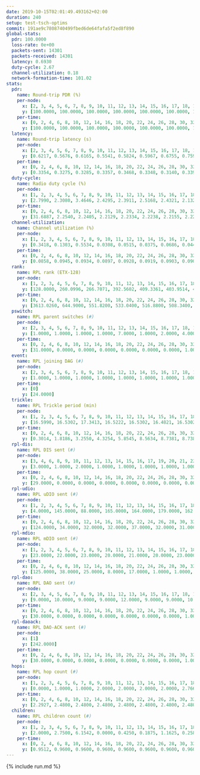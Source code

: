 ```yaml
---
date: 2019-10-15T02:01:49.493162+02:00
duration: 240
setup: test-tsch-optims
commit: 191ae9c7808740499fbed6de64fafa5f2ed8f890
global-stats:
  pdr: 100.0000
  loss-rate: 0e+00
  packets-sent: 14301
  packets-received: 14301
  latency: 0.6930
  duty-cycle: 2.67
  channel-utilization: 0.18
  network-formation-time: 101.02
stats:
  pdr:
    name: Round-trip PDR (%)
    per-node:
      x: [2, 3, 4, 5, 6, 7, 8, 9, 10, 11, 12, 13, 14, 15, 16, 17, 18, 19, 20, 21, 22, 23, 24, 25]
      y: [100.0000, 100.0000, 100.0000, 100.0000, 100.0000, 100.0000, 100.0000, 100.0000, 100.0000, 100.0000, 100.0000, 100.0000, 100.0000, 100.0000, 100.0000, 100.0000, 100.0000, 100.0000, 100.0000, 100.0000, 100.0000, 100.0000, 100.0000, 100.0000]
    per-time:
      x: [0, 2, 4, 6, 8, 10, 12, 14, 16, 18, 20, 22, 24, 26, 28, 30, 32, 34, 36, 38, 40, 42, 44, 46, 48, 50, 52, 54, 56, 58, 60, 62, 64, 66, 68, 70, 72, 74, 76, 78, 80, 82, 84, 86, 88, 90, 92, 94, 96, 98, 100, 102, 104, 106, 108, 110, 112, 114, 116, 118, 120, 122, 124, 126, 128, 130, 132, 134, 136, 138, 140, 142, 144, 146, 148, 150, 152, 154, 156, 158, 160, 162, 164, 166, 168, 170, 172, 174, 176, 178, 180, 182, 184, 186, 188, 190, 192, 194, 196, 198, 200, 202, 204, 206, 208, 210, 212, 214, 216, 218, 220, 222, 224, 226, 228, 230, 232, 234, 236, 238, 240]
      y: [100.0000, 100.0000, 100.0000, 100.0000, 100.0000, 100.0000, 100.0000, 100.0000, 100.0000, 100.0000, 100.0000, 100.0000, 100.0000, 100.0000, 100.0000, 100.0000, 100.0000, 100.0000, 100.0000, 100.0000, 100.0000, 100.0000, 100.0000, 100.0000, 100.0000, 100.0000, 100.0000, 100.0000, 100.0000, 100.0000, 100.0000, 100.0000, 100.0000, 100.0000, 100.0000, 100.0000, 100.0000, 100.0000, 100.0000, 100.0000, 100.0000, 100.0000, 100.0000, 100.0000, 100.0000, 100.0000, 100.0000, 100.0000, 100.0000, 100.0000, 100.0000, 100.0000, 100.0000, 100.0000, 100.0000, 100.0000, 100.0000, 100.0000, 100.0000, 100.0000, 100.0000, 100.0000, 100.0000, 100.0000, 100.0000, 100.0000, 100.0000, 100.0000, 100.0000, 100.0000, 100.0000, 100.0000, 100.0000, 100.0000, 100.0000, 100.0000, 100.0000, 100.0000, 100.0000, 100.0000, 100.0000, 100.0000, 100.0000, 100.0000, 100.0000, 100.0000, 100.0000, 100.0000, 100.0000, 100.0000, 100.0000, 100.0000, 100.0000, 100.0000, 100.0000, 100.0000, 100.0000, 100.0000, 100.0000, 100.0000, 100.0000, 100.0000, 100.0000, 100.0000, 100.0000, 100.0000, 100.0000, 100.0000, 100.0000, 100.0000, 100.0000, 100.0000, 100.0000, 100.0000, 100.0000, 100.0000, 100.0000, 100.0000, 100.0000, 100.0000, null]
  latency:
    name: Round-trip latency (s)
    per-node:
      x: [2, 3, 4, 5, 6, 7, 8, 9, 10, 11, 12, 13, 14, 15, 16, 17, 18, 19, 20, 21, 22, 23, 24, 25]
      y: [0.6217, 0.5676, 0.6165, 0.5541, 0.5824, 0.5967, 0.6755, 0.7595, 0.6643, 0.7128, 0.6556, 0.5934, 0.7721, 0.6715, 0.6553, 0.7154, 0.6519, 0.6889, 0.7261, 0.7330, 0.8446, 0.8446, 0.8590, 0.8534]
    per-time:
      x: [0, 2, 4, 6, 8, 10, 12, 14, 16, 18, 20, 22, 24, 26, 28, 30, 32, 34, 36, 38, 40, 42, 44, 46, 48, 50, 52, 54, 56, 58, 60, 62, 64, 66, 68, 70, 72, 74, 76, 78, 80, 82, 84, 86, 88, 90, 92, 94, 96, 98, 100, 102, 104, 106, 108, 110, 112, 114, 116, 118, 120, 122, 124, 126, 128, 130, 132, 134, 136, 138, 140, 142, 144, 146, 148, 150, 152, 154, 156, 158, 160, 162, 164, 166, 168, 170, 172, 174, 176, 178, 180, 182, 184, 186, 188, 190, 192, 194, 196, 198, 200, 202, 204, 206, 208, 210, 212, 214, 216, 218, 220, 222, 224, 226, 228, 230, 232, 234, 236, 238, 240]
      y: [0.3354, 0.3275, 0.3285, 0.3357, 0.3468, 0.3348, 0.3140, 0.3393, 0.3144, 0.3420, 0.3484, 0.3462, 0.3287, 0.3518, 0.3626, 0.3410, 0.3275, 0.3326, 0.3145, 0.3326, 0.3414, 0.3169, 0.3410, 0.3316, 0.3444, 0.3248, 0.3297, 0.3493, 0.3706, 0.4421, 0.4253, 0.3736, 0.3560, 0.3366, 0.3408, 0.3040, 0.3461, 0.3303, 0.3178, 0.3290, 0.3363, 0.3496, 0.3799, 0.3302, 0.3485, 0.3384, 0.3091, 0.3605, 0.3388, 0.3322, 0.3798, 0.3483, 0.3210, 0.3727, 0.3962, 0.3220, 0.3437, 0.3626, 0.3480, 0.4340, 0.4143, 0.3721, 0.3315, 0.3037, 0.3296, 0.7699, 0.8781, 0.5290, 0.4418, 0.3600, 0.4207, 0.8443, 1.2882, 1.0445, 0.7804, 0.3913, 0.4830, 0.8342, 1.2897, 1.3010, 1.2913, 0.9180, 0.6066, 0.8786, 1.2886, 1.2985, 1.2914, 1.2966, 1.1545, 1.0652, 1.2970, 1.2788, 1.2979, 1.2819, 1.2904, 1.2982, 1.3029, 1.2794, 1.2685, 1.2729, 1.2593, 1.2526, 1.2731, 1.2632, 1.2788, 1.2716, 1.2876, 1.2812, 1.2866, 1.2651, 1.2961, 1.2730, 1.2984, 1.2869, 1.2874, 1.2873, 1.3049, 1.2638, 1.2904, 1.2457, null]
  duty-cycle:
    name: Radio duty cycle (%)
    per-node:
      x: [1, 2, 3, 4, 5, 6, 7, 8, 9, 10, 11, 12, 13, 14, 15, 16, 17, 18, 19, 20, 21, 22, 23, 24, 25]
      y: [2.7990, 2.3080, 3.4646, 2.4295, 2.3911, 2.5168, 2.4321, 2.1320, 2.2350, 2.2985, 2.3256, 2.2891, 2.4846, 2.4364, 2.5372, 2.5988, 2.4034, 2.3626, 2.5258, 2.5702, 2.4742, 2.4005, 2.3856, 2.6202, 2.5491]
    per-time:
      x: [0, 2, 4, 6, 8, 10, 12, 14, 16, 18, 20, 22, 24, 26, 28, 30, 32, 34, 36, 38, 40, 42, 44, 46, 48, 50, 52, 54, 56, 58, 60, 62, 64, 66, 68, 70, 72, 74, 76, 78, 80, 82, 84, 86, 88, 90, 92, 94, 96, 98, 100, 102, 104, 106, 108, 110, 112, 114, 116, 118, 120, 122, 124, 126, 128, 130, 132, 134, 136, 138, 140, 142, 144, 146, 148, 150, 152, 154, 156, 158, 160, 162, 164, 166, 168, 170, 172, 174, 176, 178, 180, 182, 184, 186, 188, 190, 192, 194, 196, 198, 200, 202, 204, 206, 208, 210, 212, 214, 216, 218, 220, 222, 224, 226, 228, 230, 232, 234, 236, 238]
      y: [31.6887, 2.2540, 2.2405, 2.2129, 2.2334, 2.2238, 2.2155, 2.2204, 2.2230, 2.2006, 2.2192, 2.2265, 2.2237, 2.2289, 2.2789, 2.2450, 2.2261, 2.2212, 2.2248, 2.2146, 2.2165, 2.2284, 2.2044, 2.2288, 2.2248, 2.2436, 2.2111, 2.2234, 2.6033, 3.4881, 3.4092, 3.1831, 2.2364, 2.2393, 2.2359, 2.2303, 2.2130, 2.2166, 2.2172, 2.2129, 2.2427, 2.2289, 2.2235, 2.2591, 2.2110, 2.2294, 2.2213, 2.2144, 2.2346, 2.2383, 2.2170, 2.2235, 2.2218, 2.2313, 2.2354, 2.2174, 2.2220, 2.2387, 2.2360, 2.2291, 2.2219, 2.2212, 2.2208, 2.2099, 2.1986, 2.2110, 2.2323, 2.2199, 2.2177, 2.2036, 2.2159, 2.2421, 2.2237, 2.2244, 2.2253, 2.2242, 2.2260, 2.2294, 2.2252, 2.2273, 2.2311, 2.2198, 2.2319, 2.2166, 2.2375, 2.2458, 2.2431, 2.2251, 2.2133, 2.2212, 2.2155, 2.2305, 2.2228, 2.2447, 2.2306, 2.2419, 2.2342, 2.2325, 2.2196, 2.2258, 2.2475, 2.2149, 2.2246, 2.2159, 2.2318, 2.2290, 2.2304, 2.2195, 2.2338, 2.2401, 2.2312, 2.2236, 2.2181, 2.2489, 2.2524, 2.2311, 2.2344, 2.2231, 2.2226, 2.1972]
  channel-utilization:
    name: Channel utilization (%)
    per-node:
      x: [1, 2, 3, 4, 5, 6, 7, 8, 9, 10, 11, 12, 13, 14, 15, 16, 17, 18, 19, 20, 21, 22, 23, 24, 25]
      y: [0.3418, 0.1303, 0.5534, 0.0308, 0.0515, 0.0375, 0.0686, 0.0441, 0.0312, 0.0388, 0.0327, 0.0510, 0.0774, 0.0383, 0.1852, 0.1502, 0.0331, 0.0837, 0.0435, 0.0660, 0.0600, 0.0323, 0.0316, 0.0315, 0.0334]
    per-time:
      x: [0, 2, 4, 6, 8, 10, 12, 14, 16, 18, 20, 22, 24, 26, 28, 30, 32, 34, 36, 38, 40, 42, 44, 46, 48, 50, 52, 54, 56, 58, 60, 62, 64, 66, 68, 70, 72, 74, 76, 78, 80, 82, 84, 86, 88, 90, 92, 94, 96, 98, 100, 102, 104, 106, 108, 110, 112, 114, 116, 118, 120, 122, 124, 126, 128, 130, 132, 134, 136, 138, 140, 142, 144, 146, 148, 150, 152, 154, 156, 158, 160, 162, 164, 166, 168, 170, 172, 174, 176, 178, 180, 182, 184, 186, 188, 190, 192, 194, 196, 198, 200, 202, 204, 206, 208, 210, 212, 214, 216, 218, 220, 222, 224, 226, 228, 230, 232, 234, 236, 238]
      y: [0.0858, 0.0945, 0.0934, 0.0897, 0.0928, 0.0919, 0.0903, 0.0907, 0.0902, 0.0860, 0.0929, 0.0971, 0.0904, 0.0944, 0.1086, 0.0986, 0.0886, 0.0931, 0.0923, 0.0907, 0.0900, 0.0930, 0.0854, 0.0941, 0.0906, 0.0951, 0.0877, 0.0913, 0.2595, 0.5582, 0.5317, 0.4174, 0.0951, 0.0967, 0.0940, 0.0927, 0.0881, 0.0904, 0.0884, 0.0896, 0.0930, 0.0925, 0.0912, 0.0999, 0.0871, 0.0939, 0.0877, 0.0911, 0.0939, 0.0939, 0.0882, 0.0917, 0.0877, 0.0959, 0.0937, 0.0883, 0.0903, 0.0960, 0.0926, 0.0911, 0.0887, 0.0886, 0.0904, 0.0872, 0.0832, 0.0893, 0.0942, 0.0873, 0.0893, 0.0840, 0.0892, 0.0977, 0.0916, 0.0918, 0.0928, 0.0913, 0.0900, 0.0927, 0.0927, 0.0923, 0.0937, 0.0904, 0.0933, 0.0896, 0.0942, 0.0956, 0.0936, 0.0911, 0.0881, 0.0887, 0.0890, 0.0929, 0.0882, 0.0950, 0.0916, 0.0949, 0.0922, 0.0913, 0.0896, 0.0905, 0.0964, 0.0849, 0.0899, 0.0860, 0.0920, 0.0916, 0.0927, 0.0881, 0.0923, 0.0958, 0.0931, 0.0894, 0.0881, 0.0970, 0.0997, 0.0915, 0.0945, 0.0910, 0.0906, 0.0793]
  rank:
    name: RPL rank (ETX-128)
    per-node:
      x: [1, 2, 3, 4, 5, 6, 7, 8, 9, 10, 11, 12, 13, 14, 15, 16, 17, 18, 19, 20, 21, 22, 23, 24, 25]
      y: [128.0000, 260.0996, 266.7071, 392.5602, 409.3361, 403.9514, 420.8091, 549.1736, 619.9631, 563.1138, 657.6132, 423.6777, 450.2603, 813.5143, 430.6818, 426.5685, 528.6613, 572.7733, 563.8833, 601.6125, 853.5809, 711.5506, 968.5520, 699.4431, 700.7869]
    per-time:
      x: [0, 2, 4, 6, 8, 10, 12, 14, 16, 18, 20, 22, 24, 26, 28, 30, 32, 34, 36, 38, 40, 42, 44, 46, 48, 50, 52, 54, 56, 58, 60, 62, 64, 66, 68, 70, 72, 74, 76, 78, 80, 82, 84, 86, 88, 90, 92, 94, 96, 98, 100, 102, 104, 106, 108, 110, 112, 114, 116, 118, 120, 122, 124, 126, 128, 130, 132, 134, 136, 138, 140, 142, 144, 146, 148, 150, 152, 154, 156, 158, 160, 162, 164, 166, 168, 170, 172, 174, 176, 178, 180, 182, 184, 186, 188, 190, 192, 194, 196, 198, 200, 202, 204, 206, 208, 210, 212, 214, 216, 218, 220, 222, 224, 226, 228, 230, 232, 234, 236, 238]
      y: [3613.0260, 644.9000, 551.8200, 533.0400, 516.8800, 508.3400, 506.6400, 517.7451, 512.4200, 508.9400, 506.3800, 516.7255, 513.2549, 511.6471, 507.1400, 506.2200, 516.8800, 520.8200, 513.8824, 510.1961, 495.0400, 503.0962, 495.3400, 491.1200, 483.2200, 483.5400, 480.3200, 484.7800, 490.6863, 298.2175, 286.0993, 283.2298, 335.0116, 479.0200, 479.4600, 484.2400, 483.7451, 481.8800, 478.8400, 475.9216, 489.6923, 480.8824, 481.2600, 494.5200, 487.5600, 486.4200, 488.9800, 488.0000, 502.2885, 496.6400, 500.0800, 509.3200, 511.2600, 512.8889, 510.1800, 507.5800, 510.6471, 499.2800, 499.9800, 491.8000, 492.4200, 492.9800, 496.0400, 496.2800, 504.9804, 505.2941, 504.2549, 501.0800, 497.7800, 500.4600, 505.9600, 511.1961, 521.0200, 520.0800, 519.3725, 513.6200, 511.0800, 511.1961, 507.2400, 505.2800, 507.9434, 496.3137, 489.9804, 495.7000, 498.4314, 492.9412, 490.7400, 487.7800, 490.3400, 492.1200, 496.2200, 493.9216, 497.1698, 499.0200, 500.4706, 501.2400, 506.4800, 494.1200, 491.9231, 494.6154, 490.7800, 487.0600, 486.5400, 480.7400, 478.4000, 481.8000, 480.2115, 483.9412, 481.7000, 479.6800, 489.3846, 488.5000, 484.3400, 484.9400, 483.5294, 483.2157, 485.0392, 484.4000, 495.4510, 500.8800]
  pswitch:
    name: RPL parent switches (#)
    per-node:
      x: [2, 3, 4, 5, 6, 7, 8, 9, 10, 11, 12, 13, 14, 15, 16, 17, 18, 19, 20, 21, 22, 23, 24, 25]
      y: [1.0000, 1.0000, 1.0000, 1.0000, 7.0000, 1.0000, 2.0000, 4.0000, 6.0000, 3.0000, 2.0000, 2.0000, 5.0000, 2.0000, 1.0000, 8.0000, 7.0000, 1.0000, 1.0000, 1.0000, 7.0000, 10.0000, 7.0000, 5.0000]
    per-time:
      x: [0, 2, 4, 6, 8, 10, 12, 14, 16, 18, 20, 22, 24, 26, 28, 30, 32, 34, 36, 38, 40, 42, 44, 46, 48, 50, 52, 54, 56, 58, 60, 62, 64, 66, 68, 70, 72, 74, 76, 78, 80, 82, 84, 86, 88, 90, 92, 94, 96, 98, 100, 102, 104, 106, 108, 110, 112, 114, 116, 118, 120, 122, 124, 126, 128, 130, 132, 134, 136, 138, 140, 142, 144, 146, 148, 150, 152, 154, 156, 158, 160, 162, 164, 166, 168, 170, 172, 174, 176, 178, 180, 182, 184, 186, 188, 190, 192, 194, 196, 198, 200, 202, 204, 206, 208, 210, 212, 214, 216, 218, 220, 222, 224, 226, 228, 230, 232, 234, 236]
      y: [31.0000, 0.0000, 0.0000, 0.0000, 0.0000, 0.0000, 0.0000, 1.0000, 0.0000, 0.0000, 0.0000, 1.0000, 1.0000, 1.0000, 0.0000, 0.0000, 0.0000, 0.0000, 1.0000, 1.0000, 0.0000, 2.0000, 0.0000, 0.0000, 0.0000, 0.0000, 0.0000, 0.0000, 1.0000, 0.0000, 0.0000, 2.0000, 0.0000, 0.0000, 0.0000, 0.0000, 1.0000, 0.0000, 0.0000, 1.0000, 2.0000, 1.0000, 0.0000, 0.0000, 0.0000, 0.0000, 0.0000, 1.0000, 2.0000, 0.0000, 0.0000, 0.0000, 0.0000, 4.0000, 0.0000, 0.0000, 1.0000, 0.0000, 0.0000, 0.0000, 0.0000, 0.0000, 0.0000, 0.0000, 1.0000, 1.0000, 1.0000, 0.0000, 0.0000, 0.0000, 0.0000, 1.0000, 0.0000, 0.0000, 1.0000, 0.0000, 0.0000, 1.0000, 0.0000, 0.0000, 3.0000, 1.0000, 1.0000, 0.0000, 1.0000, 1.0000, 0.0000, 0.0000, 0.0000, 0.0000, 0.0000, 1.0000, 3.0000, 0.0000, 1.0000, 0.0000, 0.0000, 0.0000, 2.0000, 2.0000, 0.0000, 0.0000, 0.0000, 0.0000, 0.0000, 0.0000, 2.0000, 1.0000, 0.0000, 0.0000, 2.0000, 0.0000, 0.0000, 0.0000, 1.0000, 1.0000, 1.0000, 0.0000, 1.0000]
  event:
    name: RPL joining DAG (#)
    per-node:
      x: [2, 3, 4, 5, 6, 7, 8, 9, 10, 11, 12, 13, 14, 15, 16, 17, 18, 19, 20, 21, 22, 23, 24, 25]
      y: [1.0000, 1.0000, 1.0000, 1.0000, 1.0000, 1.0000, 1.0000, 1.0000, 1.0000, 1.0000, 1.0000, 1.0000, 1.0000, 1.0000, 1.0000, 1.0000, 1.0000, 1.0000, 1.0000, 1.0000, 1.0000, 1.0000, 1.0000, 1.0000]
    per-time:
      x: [0]
      y: [24.0000]
  trickle:
    name: RPL Trickle period (min)
    per-node:
      x: [1, 2, 3, 4, 5, 6, 7, 8, 9, 10, 11, 12, 13, 14, 15, 16, 17, 18, 19, 20, 21, 22, 23, 24, 25]
      y: [16.5990, 16.5302, 17.3413, 16.5222, 16.5302, 16.4821, 16.5302, 16.5431, 16.4713, 16.5494, 16.5329, 16.5341, 16.4554, 16.5378, 16.4545, 16.5228, 16.5497, 16.3873, 16.5729, 16.5729, 16.5041, 16.4923, 16.3348, 16.5583, 16.5866]
    per-time:
      x: [0, 2, 4, 6, 8, 10, 12, 14, 16, 18, 20, 22, 24, 26, 28, 30, 32, 34, 36, 38, 40, 42, 44, 46, 48, 50, 52, 54, 56, 58, 60, 62, 64, 66, 68, 70, 72, 74, 76, 78, 80, 82, 84, 86, 88, 90, 92, 94, 96, 98, 100, 102, 104, 106, 108, 110, 112, 114, 116, 118, 120, 122, 124, 126, 128, 130, 132, 134, 136, 138, 140, 142, 144, 146, 148, 150, 152, 154, 156, 158, 160, 162, 164, 166, 168, 170, 172, 174, 176, 178, 180, 182, 184, 186, 188, 190, 192, 194, 196, 198, 200, 202, 204, 206, 208, 210, 212, 214, 216, 218, 220, 222, 224, 226, 228, 230, 232, 234, 236, 238]
      y: [0.3014, 1.8186, 3.2550, 4.3254, 5.8545, 8.5634, 8.7381, 8.7381, 8.7381, 16.9520, 17.4763, 17.4763, 17.4763, 17.4763, 17.4763, 17.4763, 17.4763, 17.4763, 17.4763, 17.4763, 17.4763, 17.4763, 17.4763, 17.4763, 17.4763, 17.4763, 17.4763, 17.4763, 17.4763, 17.4763, 17.4763, 17.4763, 17.4763, 17.4763, 17.4763, 17.4763, 17.4763, 17.4763, 17.4763, 17.4763, 17.4763, 17.4763, 17.4763, 17.4763, 17.4763, 17.4763, 17.4763, 17.4763, 17.4763, 17.4763, 17.4763, 17.4763, 17.4763, 17.4763, 17.4763, 17.4763, 17.4763, 17.4763, 17.4763, 17.4763, 17.4763, 17.4763, 17.4763, 17.4763, 17.4763, 17.4763, 17.4763, 17.4763, 17.4763, 17.4763, 17.4763, 17.4763, 17.4763, 17.4763, 17.4763, 17.4763, 17.4763, 17.4763, 17.4763, 17.4763, 17.4763, 17.4763, 17.4763, 17.4763, 17.4763, 17.4763, 17.4763, 17.4763, 17.4763, 17.4763, 17.4763, 17.4763, 17.4763, 17.4763, 17.4763, 17.4763, 17.4763, 17.4763, 17.4763, 17.4763, 17.4763, 17.4763, 17.4763, 17.4763, 17.4763, 17.4763, 17.4763, 17.4763, 17.4763, 17.4763, 17.4763, 17.4763, 17.4763, 17.4763, 17.4763, 17.4763, 17.4763, 17.4763, 17.4763, 17.4763]
  rpl-dis:
    name: RPL DIS sent (#)
    per-node:
      x: [3, 4, 6, 8, 9, 10, 11, 12, 13, 14, 15, 16, 17, 19, 20, 21, 22, 23, 24, 25]
      y: [3.0000, 1.0000, 2.0000, 1.0000, 1.0000, 1.0000, 1.0000, 1.0000, 1.0000, 1.0000, 1.0000, 1.0000, 2.0000, 2.0000, 2.0000, 2.0000, 2.0000, 1.0000, 3.0000, 3.0000]
    per-time:
      x: [0, 2, 4, 6, 8, 10, 12, 14, 16, 18, 20, 22, 24, 26, 28, 30, 32, 34, 36, 38, 40, 42, 44, 46, 48, 50, 52, 54, 56, 58, 60, 62]
      y: [29.0000, 0.0000, 0.0000, 0.0000, 0.0000, 0.0000, 0.0000, 0.0000, 0.0000, 0.0000, 0.0000, 0.0000, 0.0000, 0.0000, 0.0000, 0.0000, 0.0000, 0.0000, 0.0000, 0.0000, 0.0000, 0.0000, 0.0000, 0.0000, 0.0000, 0.0000, 0.0000, 0.0000, 0.0000, 0.0000, 1.0000, 2.0000]
  rpl-udio:
    name: RPL uDIO sent (#)
    per-node:
      x: [1, 2, 3, 4, 5, 6, 7, 8, 9, 10, 11, 12, 13, 14, 15, 16, 17, 18, 19, 20, 21, 22, 23, 24, 25]
      y: [4.0000, 145.0000, 88.0000, 165.0000, 164.0000, 179.0000, 162.0000, 165.0000, 168.0000, 170.0000, 168.0000, 163.0000, 167.0000, 173.0000, 155.0000, 143.0000, 164.0000, 160.0000, 164.0000, 160.0000, 160.0000, 165.0000, 167.0000, 165.0000, 165.0000]
    per-time:
      x: [0, 2, 4, 6, 8, 10, 12, 14, 16, 18, 20, 22, 24, 26, 28, 30, 32, 34, 36, 38, 40, 42, 44, 46, 48, 50, 52, 54, 56, 58, 60, 62, 64, 66, 68, 70, 72, 74, 76, 78, 80, 82, 84, 86, 88, 90, 92, 94, 96, 98, 100, 102, 104, 106, 108, 110, 112, 114, 116, 118, 120, 122, 124, 126, 128, 130, 132, 134, 136, 138, 140, 142, 144, 146, 148, 150, 152, 154, 156, 158, 160, 162, 164, 166, 168, 170, 172, 174, 176, 178, 180, 182, 184, 186, 188, 190, 192, 194, 196, 198, 200, 202, 204, 206, 208, 210, 212, 214, 216, 218, 220, 222, 224, 226, 228, 230, 232, 234, 236, 238, 240]
      y: [124.0000, 34.0000, 32.0000, 32.0000, 37.0000, 32.0000, 31.0000, 32.0000, 33.0000, 30.0000, 32.0000, 34.0000, 26.0000, 34.0000, 34.0000, 32.0000, 28.0000, 30.0000, 29.0000, 30.0000, 30.0000, 29.0000, 31.0000, 32.0000, 33.0000, 33.0000, 34.0000, 30.0000, 25.0000, 43.0000, 31.0000, 30.0000, 29.0000, 32.0000, 35.0000, 34.0000, 29.0000, 33.0000, 29.0000, 28.0000, 32.0000, 30.0000, 30.0000, 32.0000, 30.0000, 32.0000, 30.0000, 31.0000, 29.0000, 28.0000, 36.0000, 28.0000, 31.0000, 33.0000, 29.0000, 32.0000, 29.0000, 31.0000, 30.0000, 31.0000, 29.0000, 35.0000, 27.0000, 32.0000, 36.0000, 29.0000, 32.0000, 30.0000, 29.0000, 33.0000, 29.0000, 34.0000, 32.0000, 32.0000, 29.0000, 33.0000, 29.0000, 32.0000, 34.0000, 33.0000, 28.0000, 29.0000, 30.0000, 33.0000, 34.0000, 33.0000, 31.0000, 31.0000, 29.0000, 33.0000, 32.0000, 29.0000, 37.0000, 36.0000, 28.0000, 35.0000, 28.0000, 28.0000, 33.0000, 29.0000, 34.0000, 31.0000, 29.0000, 33.0000, 29.0000, 33.0000, 34.0000, 30.0000, 33.0000, 28.0000, 32.0000, 29.0000, 35.0000, 33.0000, 35.0000, 31.0000, 28.0000, 30.0000, 29.0000, 28.0000, 0.0000]
  rpl-mdio:
    name: RPL mDIO sent (#)
    per-node:
      x: [1, 2, 3, 4, 5, 6, 7, 8, 9, 10, 11, 12, 13, 14, 15, 16, 17, 18, 19, 20, 21, 22, 23, 24, 25]
      y: [23.0000, 22.0000, 23.0000, 20.0000, 21.0000, 20.0000, 23.0000, 21.0000, 21.0000, 21.0000, 20.0000, 20.0000, 24.0000, 20.0000, 22.0000, 21.0000, 22.0000, 27.0000, 22.0000, 22.0000, 23.0000, 23.0000, 26.0000, 21.0000, 20.0000]
    per-time:
      x: [0, 2, 4, 6, 8, 10, 12, 14, 16, 18, 20, 22, 24, 26, 28, 30, 32, 34, 36, 38, 40, 42, 44, 46, 48, 50, 52, 54, 56, 58, 60, 62, 64, 66, 68, 70, 72, 74, 76, 78, 80, 82, 84, 86, 88, 90, 92, 94, 96, 98, 100, 102, 104, 106, 108, 110, 112, 114, 116, 118, 120, 122, 124, 126, 128, 130, 132, 134, 136, 138, 140, 142, 144, 146, 148, 150, 152, 154, 156, 158, 160, 162, 164, 166, 168, 170, 172, 174, 176, 178, 180, 182, 184, 186, 188, 190, 192, 194, 196, 198, 200, 202, 204, 206, 208, 210, 212, 214, 216, 218, 220, 222, 224, 226, 228, 230, 232, 234, 236, 238, 240]
      y: [125.0000, 38.0000, 25.0000, 8.0000, 17.0000, 1.0000, 1.0000, 15.0000, 7.0000, 2.0000, 0.0000, 0.0000, 0.0000, 0.0000, 8.0000, 5.0000, 8.0000, 3.0000, 1.0000, 0.0000, 0.0000, 0.0000, 5.0000, 1.0000, 6.0000, 12.0000, 1.0000, 0.0000, 0.0000, 1.0000, 0.0000, 2.0000, 8.0000, 6.0000, 6.0000, 2.0000, 0.0000, 0.0000, 0.0000, 1.0000, 4.0000, 5.0000, 7.0000, 8.0000, 0.0000, 0.0000, 1.0000, 0.0000, 5.0000, 6.0000, 5.0000, 5.0000, 3.0000, 0.0000, 0.0000, 0.0000, 0.0000, 6.0000, 8.0000, 5.0000, 5.0000, 1.0000, 0.0000, 0.0000, 0.0000, 1.0000, 3.0000, 8.0000, 5.0000, 7.0000, 1.0000, 0.0000, 0.0000, 0.0000, 1.0000, 8.0000, 5.0000, 9.0000, 2.0000, 0.0000, 1.0000, 0.0000, 0.0000, 1.0000, 5.0000, 7.0000, 5.0000, 6.0000, 0.0000, 1.0000, 0.0000, 0.0000, 4.0000, 7.0000, 4.0000, 6.0000, 3.0000, 1.0000, 0.0000, 0.0000, 2.0000, 6.0000, 6.0000, 2.0000, 7.0000, 1.0000, 0.0000, 0.0000, 1.0000, 4.0000, 2.0000, 5.0000, 4.0000, 9.0000, 0.0000, 1.0000, 0.0000, 0.0000, 3.0000, 3.0000, 2.0000]
  rpl-dao:
    name: RPL DAO sent (#)
    per-node:
      x: [2, 3, 4, 5, 6, 7, 8, 9, 10, 11, 12, 13, 14, 15, 16, 17, 18, 19, 20, 21, 22, 23, 24, 25]
      y: [9.0000, 10.0000, 9.0000, 9.0000, 12.0000, 9.0000, 9.0000, 10.0000, 10.0000, 10.0000, 9.0000, 10.0000, 10.0000, 10.0000, 9.0000, 11.0000, 12.0000, 9.0000, 9.0000, 9.0000, 13.0000, 12.0000, 11.0000, 11.0000]
    per-time:
      x: [0, 2, 4, 6, 8, 10, 12, 14, 16, 18, 20, 22, 24, 26, 28, 30, 32, 34, 36, 38, 40, 42, 44, 46, 48, 50, 52, 54, 56, 58, 60, 62, 64, 66, 68, 70, 72, 74, 76, 78, 80, 82, 84, 86, 88, 90, 92, 94, 96, 98, 100, 102, 104, 106, 108, 110, 112, 114, 116, 118, 120, 122, 124, 126, 128, 130, 132, 134, 136, 138, 140, 142, 144, 146, 148, 150, 152, 154, 156, 158, 160, 162, 164, 166, 168, 170, 172, 174, 176, 178, 180, 182, 184, 186, 188, 190, 192, 194, 196, 198, 200, 202, 204, 206, 208, 210, 212, 214, 216, 218, 220, 222, 224, 226, 228, 230, 232, 234, 236, 238]
      y: [30.0000, 0.0000, 0.0000, 0.0000, 0.0000, 0.0000, 0.0000, 1.0000, 0.0000, 0.0000, 0.0000, 1.0000, 1.0000, 1.0000, 20.0000, 1.0000, 0.0000, 0.0000, 1.0000, 1.0000, 0.0000, 2.0000, 0.0000, 0.0000, 0.0000, 0.0000, 1.0000, 1.0000, 13.0000, 6.0000, 0.0000, 2.0000, 1.0000, 0.0000, 1.0000, 0.0000, 1.0000, 0.0000, 0.0000, 1.0000, 2.0000, 2.0000, 6.0000, 10.0000, 0.0000, 0.0000, 1.0000, 1.0000, 2.0000, 0.0000, 0.0000, 1.0000, 0.0000, 4.0000, 2.0000, 1.0000, 4.0000, 9.0000, 3.0000, 0.0000, 0.0000, 0.0000, 1.0000, 0.0000, 1.0000, 2.0000, 1.0000, 0.0000, 4.0000, 0.0000, 2.0000, 10.0000, 3.0000, 0.0000, 1.0000, 0.0000, 1.0000, 1.0000, 1.0000, 1.0000, 3.0000, 1.0000, 2.0000, 0.0000, 1.0000, 8.0000, 6.0000, 0.0000, 1.0000, 0.0000, 0.0000, 3.0000, 2.0000, 0.0000, 2.0000, 2.0000, 0.0000, 0.0000, 2.0000, 6.0000, 7.0000, 1.0000, 0.0000, 0.0000, 0.0000, 2.0000, 4.0000, 1.0000, 2.0000, 2.0000, 2.0000, 0.0000, 1.0000, 3.0000, 10.0000, 2.0000, 1.0000, 0.0000, 1.0000, 1.0000]
  rpl-daoack:
    name: RPL DAO-ACK sent (#)
    per-node:
      x: [1]
      y: [242.0000]
    per-time:
      x: [0, 2, 4, 6, 8, 10, 12, 14, 16, 18, 20, 22, 24, 26, 28, 30, 32, 34, 36, 38, 40, 42, 44, 46, 48, 50, 52, 54, 56, 58, 60, 62, 64, 66, 68, 70, 72, 74, 76, 78, 80, 82, 84, 86, 88, 90, 92, 94, 96, 98, 100, 102, 104, 106, 108, 110, 112, 114, 116, 118, 120, 122, 124, 126, 128, 130, 132, 134, 136, 138, 140, 142, 144, 146, 148, 150, 152, 154, 156, 158, 160, 162, 164, 166, 168, 170, 172, 174, 176, 178, 180, 182, 184, 186, 188, 190, 192, 194, 196, 198, 200, 202, 204, 206, 208, 210, 212, 214, 216, 218, 220, 222, 224, 226, 228, 230, 232, 234, 236, 238]
      y: [30.0000, 0.0000, 0.0000, 0.0000, 0.0000, 0.0000, 0.0000, 1.0000, 0.0000, 0.0000, 0.0000, 1.0000, 1.0000, 1.0000, 20.0000, 1.0000, 0.0000, 0.0000, 1.0000, 1.0000, 0.0000, 2.0000, 0.0000, 0.0000, 0.0000, 0.0000, 1.0000, 1.0000, 13.0000, 6.0000, 0.0000, 2.0000, 1.0000, 0.0000, 1.0000, 0.0000, 1.0000, 0.0000, 0.0000, 1.0000, 2.0000, 2.0000, 6.0000, 10.0000, 0.0000, 0.0000, 1.0000, 1.0000, 2.0000, 0.0000, 0.0000, 1.0000, 0.0000, 4.0000, 2.0000, 1.0000, 4.0000, 9.0000, 3.0000, 0.0000, 0.0000, 0.0000, 1.0000, 0.0000, 1.0000, 2.0000, 1.0000, 0.0000, 4.0000, 0.0000, 2.0000, 10.0000, 3.0000, 0.0000, 1.0000, 0.0000, 1.0000, 1.0000, 1.0000, 1.0000, 3.0000, 1.0000, 2.0000, 0.0000, 1.0000, 8.0000, 6.0000, 0.0000, 1.0000, 0.0000, 0.0000, 3.0000, 2.0000, 0.0000, 2.0000, 2.0000, 0.0000, 0.0000, 2.0000, 6.0000, 7.0000, 1.0000, 0.0000, 0.0000, 0.0000, 2.0000, 4.0000, 1.0000, 2.0000, 2.0000, 2.0000, 0.0000, 1.0000, 3.0000, 10.0000, 2.0000, 1.0000, 0.0000, 1.0000, 1.0000]
  hops:
    name: RPL hop count (#)
    per-node:
      x: [1, 2, 3, 4, 5, 6, 7, 8, 9, 10, 11, 12, 13, 14, 15, 16, 17, 18, 19, 20, 21, 22, 23, 24, 25]
      y: [0.0000, 1.0000, 1.0000, 2.0000, 2.0000, 2.0000, 2.0000, 2.7667, 3.2083, 3.0000, 3.2375, 2.0000, 2.0042, 3.0000, 2.0000, 2.0000, 2.3250, 2.9958, 3.0000, 3.0000, 3.0000, 4.0000, 4.0000, 4.0000, 4.0000]
    per-time:
      x: [0, 2, 4, 6, 8, 10, 12, 14, 16, 18, 20, 22, 24, 26, 28, 30, 32, 34, 36, 38, 40, 42, 44, 46, 48, 50, 52, 54, 56, 58, 60, 62, 64, 66, 68, 70, 72, 74, 76, 78, 80, 82, 84, 86, 88, 90, 92, 94, 96, 98, 100, 102, 104, 106, 108, 110, 112, 114, 116, 118, 120, 122, 124, 126, 128, 130, 132, 134, 136, 138, 140, 142, 144, 146, 148, 150, 152, 154, 156, 158, 160, 162, 164, 166, 168, 170, 172, 174, 176, 178, 180, 182, 184, 186, 188, 190, 192, 194, 196, 198, 200, 202, 204, 206, 208, 210, 212, 214, 216, 218, 220, 222, 224, 226, 228, 230, 232, 234, 236, 238]
      y: [2.2927, 2.4800, 2.4800, 2.4800, 2.4800, 2.4800, 2.4800, 2.4800, 2.4800, 2.4800, 2.4800, 2.4800, 2.5200, 2.5200, 2.5200, 2.5200, 2.5200, 2.5200, 2.5200, 2.5400, 2.5600, 2.5600, 2.5600, 2.5600, 2.5600, 2.5600, 2.5600, 2.5600, 2.6000, 2.6000, 2.6000, 2.6000, 2.6000, 2.6000, 2.6000, 2.6000, 2.6000, 2.5600, 2.5600, 2.5600, 2.5600, 2.5600, 2.5600, 2.5600, 2.5600, 2.5600, 2.5600, 2.5600, 2.5200, 2.5200, 2.5200, 2.5200, 2.5200, 2.5200, 2.5200, 2.5200, 2.5200, 2.5200, 2.5200, 2.5200, 2.5200, 2.5200, 2.5200, 2.5200, 2.5200, 2.5200, 2.5200, 2.5200, 2.5200, 2.5200, 2.5200, 2.5200, 2.5200, 2.5200, 2.5200, 2.5200, 2.5200, 2.5200, 2.5200, 2.5200, 2.5200, 2.5600, 2.5600, 2.5600, 2.5600, 2.5600, 2.5600, 2.5600, 2.5600, 2.5600, 2.5600, 2.5600, 2.5600, 2.5600, 2.5600, 2.5600, 2.5600, 2.5600, 2.5600, 2.5600, 2.5600, 2.5600, 2.5600, 2.5600, 2.5600, 2.5600, 2.5600, 2.5600, 2.5600, 2.5600, 2.5600, 2.5600, 2.5600, 2.5600, 2.5600, 2.5600, 2.5600, 2.5600, 2.5600, 2.5600]
  children:
    name: RPL children count (#)
    per-node:
      x: [1, 2, 3, 4, 5, 6, 7, 8, 9, 10, 11, 12, 13, 14, 15, 16, 17, 18, 19, 20, 21, 22, 23, 24, 25]
      y: [2.0000, 2.7500, 6.1542, 0.0000, 0.4250, 0.1875, 1.1625, 0.2583, 0.0000, 0.2083, 0.0000, 0.6917, 0.9375, 0.2385, 2.4292, 2.5375, 0.0000, 1.7250, 0.3222, 1.0460, 0.8996, 0.0000, 0.0000, 0.0000, 0.0000]
    per-time:
      x: [0, 2, 4, 6, 8, 10, 12, 14, 16, 18, 20, 22, 24, 26, 28, 30, 32, 34, 36, 38, 40, 42, 44, 46, 48, 50, 52, 54, 56, 58, 60, 62, 64, 66, 68, 70, 72, 74, 76, 78, 80, 82, 84, 86, 88, 90, 92, 94, 96, 98, 100, 102, 104, 106, 108, 110, 112, 114, 116, 118, 120, 122, 124, 126, 128, 130, 132, 134, 136, 138, 140, 142, 144, 146, 148, 150, 152, 154, 156, 158, 160, 162, 164, 166, 168, 170, 172, 174, 176, 178, 180, 182, 184, 186, 188, 190, 192, 194, 196, 198, 200, 202, 204, 206, 208, 210, 212, 214, 216, 218, 220, 222, 224, 226, 228, 230, 232, 234, 236, 238]
      y: [0.9512, 0.9600, 0.9600, 0.9600, 0.9600, 0.9600, 0.9600, 0.9600, 0.9600, 0.9600, 0.9600, 0.9600, 0.9600, 0.9600, 0.9600, 0.9600, 0.9600, 0.9600, 0.9600, 0.9600, 0.9600, 0.9600, 0.9600, 0.9600, 0.9600, 0.9600, 0.9600, 0.9600, 0.9600, 0.9600, 0.9600, 0.9600, 0.9600, 0.9600, 0.9600, 0.9600, 0.9600, 0.9600, 0.9600, 0.9600, 0.9600, 0.9600, 0.9600, 0.9600, 0.9600, 0.9600, 0.9600, 0.9600, 0.9600, 0.9600, 0.9600, 0.9600, 0.9600, 0.9600, 0.9600, 0.9600, 0.9600, 0.9600, 0.9600, 0.9600, 0.9600, 0.9600, 0.9600, 0.9600, 0.9600, 0.9600, 0.9600, 0.9600, 0.9600, 0.9600, 0.9600, 0.9600, 0.9600, 0.9600, 0.9600, 0.9600, 0.9600, 0.9600, 0.9600, 0.9600, 0.9600, 0.9600, 0.9600, 0.9600, 0.9600, 0.9600, 0.9600, 0.9600, 0.9600, 0.9600, 0.9600, 0.9600, 0.9600, 0.9600, 0.9600, 0.9600, 0.9600, 0.9600, 0.9600, 0.9600, 0.9600, 0.9600, 0.9600, 0.9600, 0.9600, 0.9600, 0.9600, 0.9600, 0.9600, 0.9600, 0.9600, 0.9600, 0.9600, 0.9600, 0.9600, 0.9600, 0.9600, 0.9600, 0.9600, 0.9600]
---
```


{% include run.md %}
